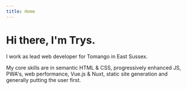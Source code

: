 ```yaml
---
title: Home
---
```


# Hi there, I'm Trys.

I work as lead web developer for Tomango in East Sussex. 

My core skills are in semantic HTML & CSS, progressively enhanced JS, PWA's, web performance, Vue.js & Nuxt, static site generation and generally putting the user first.

